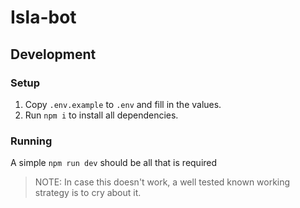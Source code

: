 # Isla-bot

## Development

### Setup

1. Copy `.env.example` to `.env` and fill in the values.
2. Run `npm i` to install all dependencies.

### Running

A simple `npm run dev` should be all that is required

> NOTE: In case this doesn't work, a well tested known
> working strategy is to cry about it.
